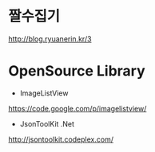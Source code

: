﻿짤수집기
==========

http://blog.ryuanerin.kr/3

OpenSource Library
==========

- ImageListView

https://code.google.com/p/imagelistview/
- JsonToolKit .Net

http://jsontoolkit.codeplex.com/